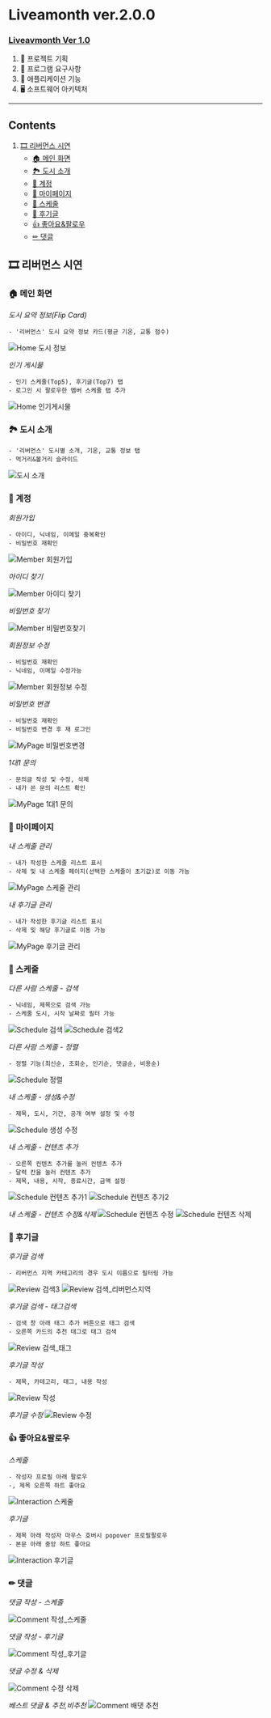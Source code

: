 # Liveamonth ver.2.0.0

### [Liveavmonth Ver 1.0](https://github.com/LiveAmonth/LiveAmonth-ver.1.0.0)
1. 📢 프로젝트 기획
2. 📃 프로그램 요구사항
3. 🔎 애플리케이션 기능
4. 🖥 소프트웨어 아키텍처
___
## Contents
1. [🎞 리버먼스 시연](#-리버먼스-시연)
    - [🏠 메인 화면](#-메인-화면)
    - [🏞 도시 소개](#-도시-소개)
    - [🔨 계정](#-계정)
    - [🔨 마이페이지](#-마이페이지)
    - [📅 스케줄](#-스케줄)
    - [📑 후기글](#-후기글)
    - [👍 좋아요&팔로우](#-좋아요&팔로우)
    - [✏ 댓글](#-댓글)
## 🎞 리버먼스 시연
### 🏠 메인 화면
*도시 요약 정보(Flip Card)*
```
- '리버먼스' 도시 요약 정보 카드(평균 기온, 교통 점수)
```
![Home 도시 정보](https://user-images.githubusercontent.com/48740872/199435645-e600e894-7401-44cd-bd6f-328335574272.gif)

*인기 게시물*
```
- 인기 스케줄(Top5), 후기글(Top7) 탭
- 로그인 시 팔로우한 멤버 스케줄 탭 추가
```
![Home 인기게시물](https://user-images.githubusercontent.com/48740872/199434476-a54050e5-cfa0-47e5-be91-4ba97c68d526.gif)

### 🏞 도시 소개
```
- '리버먼스' 도시별 소개, 기온, 교통 정보 탭
- 먹거리&볼거리 슬라이드
```
![도시 소개](https://user-images.githubusercontent.com/48740872/199474304-bacf9ff2-b304-4928-804f-1c985f71c82e.gif)

### 🔨 계정
*회원가입*
```
- 아이디, 닉네임, 이메일 중복확인
- 비밀번호 재확인
```
![Member 회원가입](https://user-images.githubusercontent.com/48740872/199478350-feaf83c0-7369-4d3c-81cd-6a8eeb5e69b4.gif)

*아이디 찾기*

![Member 아이디 찾기](https://user-images.githubusercontent.com/48740872/199478346-f4ad6f9c-743d-4af4-99fe-c357828b1360.gif)

*비밀번호 찾기*

![Member 비밀번호찾기](https://user-images.githubusercontent.com/48740872/199478325-284728e9-14a1-4365-a83b-e38cec1afce4.gif)

*회원정보 수정*
```
- 비밀번호 재확인
- 닉네임, 이메일 수정가능
```
![Member 회원정보 수정](https://user-images.githubusercontent.com/48740872/199478358-1b9205ef-68cd-4576-ad1c-2bf65943e646.gif)

*비밀번호 변경*
```
- 비밀번호 재확인
- 비밀번호 변경 후 재 로그인
```
![MyPage 비밀번호변경](https://user-images.githubusercontent.com/48740872/199483160-14756639-454e-47fc-93eb-73f707364771.gif)

*1대1 문의*
```
- 문의글 작성 및 수정, 삭제
- 내가 쓴 문의 리스트 확인
```
![MyPage 1대1 문의](https://user-images.githubusercontent.com/48740872/199483147-af6cc97a-1b3e-487a-a48f-2dd1b1d71c46.gif)

### 🔨 마이페이지
*내 스케줄 관리*
```
- 내가 작성한 스케줄 리스트 표시
- 삭제 및 내 스케줄 페이지(선택한 스케줄이 초기값)로 이동 가능
```
![MyPage 스케줄 관리](https://user-images.githubusercontent.com/48740872/199483166-daf95357-a09d-4d05-8968-4c71b965785c.gif)

*내 후기글 관리*
```
- 내가 작성한 후기글 리스트 표시
- 삭제 및 해당 후기글로 이동 가능
```
![MyPage 후기글 관리](https://user-images.githubusercontent.com/48740872/199483173-09969a29-e446-4749-ad09-d0045c931a87.gif)

### 📅 스케줄
*다른 사람 스케줄 - 검색*
```
- 닉네임, 제목으로 검색 가능
- 스케줄 도시, 시작 날짜로 필터 가능
```
![Schedule 검색](https://user-images.githubusercontent.com/48740872/199483943-6c3d562a-e071-4d96-a6c2-f2bf4530c504.gif)
![Schedule 검색2](https://user-images.githubusercontent.com/48740872/199483956-458fcbec-90b1-4e6f-b09c-bdcf2f5eab52.gif)

*다른 사람 스케줄 - 정렬*
```
- 정렬 기능(최신순, 조회순, 인기순, 댓글순, 비용순)
```
![Schedule 정렬](https://user-images.githubusercontent.com/48740872/199483989-78f71768-4460-46c5-961b-f0888088042d.gif)

*내 스케줄 - 생성&수정*
```
- 제목, 도시, 기간, 공개 여부 설정 및 수정
```
![Schedule 생성 수정](https://user-images.githubusercontent.com/48740872/199483976-554e73e6-dc7c-4cfb-8281-f0bb0e745182.gif)

*내 스케줄 - 컨텐츠 추가*
```
- 오른쪽 컨텐츠 추가를 눌러 컨텐츠 추가
- 달력 칸을 눌러 컨텐츠 추가
- 제목, 내용, 시작, 종료시간, 금액 설정
```
![Schedule 컨텐츠 추가1](https://user-images.githubusercontent.com/48740872/199484008-0ddd95fd-9a37-44ba-af6e-a8a628e1e839.gif)
![Schedule 컨텐츠 추가2](https://user-images.githubusercontent.com/48740872/199484016-04f88da9-4d7c-4d6c-8b71-94fe801de5a8.gif)

*내 스케줄 - 컨텐츠 수정&삭제*
![Schedule 컨텐츠 수정](https://user-images.githubusercontent.com/48740872/199484002-1e34c93d-5879-4c00-9fb0-aca75c216faf.gif)
![Schedule 컨텐츠 삭제](https://user-images.githubusercontent.com/48740872/199483996-f906b60b-f091-4cf0-a06b-ae4e24228712.gif)

### 📑 후기글
*후기글 검색*
```
- 리버먼스 지역 카테고리의 경우 도시 이름으로 필터링 가능
```
![Review 검색3](https://user-images.githubusercontent.com/48740872/199486817-20d9a87b-42c0-4860-9e11-caf053b0e14a.gif)
![Review 검색_리버먼스지역](https://user-images.githubusercontent.com/48740872/199486835-e7761e5b-164f-4171-b4e8-fe0972ae2170.gif)

*후기글 검색 - 태그검색*
```
- 검색 창 아래 태그 추가 버튼으로 태그 검색
- 오른쪽 카드의 추천 태그로 태그 검색
```
![Review 검색_태그](https://user-images.githubusercontent.com/48740872/199486809-93ad56fb-9910-4ac9-929b-1ce6f0138b91.gif)

*후기글 작성*
```
- 제목, 카테고리, 태그, 내용 작성
```
![Review 작성](https://user-images.githubusercontent.com/48740872/199486829-464cbdb8-68aa-47c3-a839-cae147d578a8.gif)

*후기글 수정*
![Review 수정](https://user-images.githubusercontent.com/48740872/199486823-740177fe-df81-4f7e-99bf-adea6b5c0f52.gif)

### 👍 좋아요&팔로우
*스케줄*
```
- 작성자 프로필 아래 팔로우
-, 제목 오른쪽 하트 좋아요
```
![Interaction 스케줄](https://user-images.githubusercontent.com/48740872/199488036-1ef5b3a3-ca76-48cc-ba2f-53f314a7ee97.gif)

*후기글*
```
- 제목 아래 작성자 마우스 호버시 popover 프로필팔로우
- 본문 아래 중앙 하트 좋아요
```
![Interaction 후기글](https://user-images.githubusercontent.com/48740872/199488039-67b8f8ff-473c-4435-b08b-3f7ec082c493.gif)

### ✏ 댓글
*댓글 작성 - 스케줄*

![Comment 작성_스케줄](https://user-images.githubusercontent.com/48740872/199488605-ca6ca5c5-29b9-40ff-8dd8-ee2779299cd4.gif)

*댓글 작성 - 후기글*

![Comment 작성_후기글](https://user-images.githubusercontent.com/48740872/199488612-6b31f63f-73bf-4c92-ba3c-1497e85b6ab2.gif)


*댓글 수정 & 삭제*

![Comment 수정 삭제](https://user-images.githubusercontent.com/48740872/199488593-429d4d1b-e2f0-4430-8d27-9a9ef5e848f8.gif)

*베스트 댓글 & 추천,비추천*
![Comment 배댓 추천](https://user-images.githubusercontent.com/48740872/199488584-82bc9ccd-f980-4df1-91ba-fdc74da120dd.gif)
